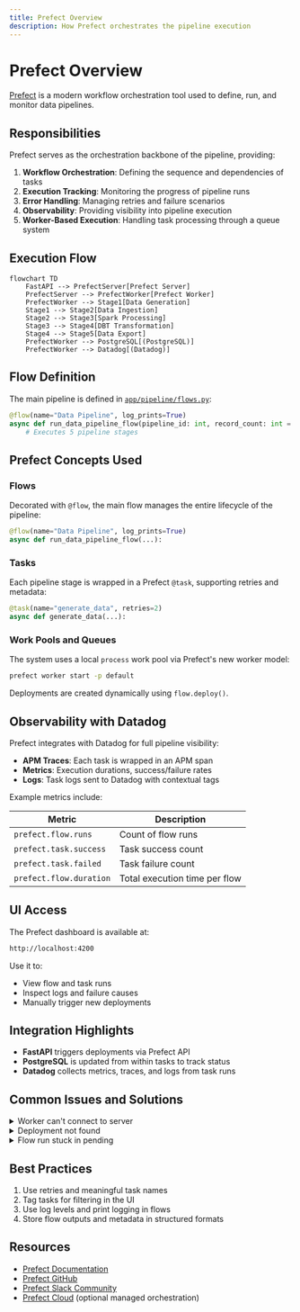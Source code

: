 ```yaml
---
title: Prefect Overview
description: How Prefect orchestrates the pipeline execution
---
```


# Prefect Overview

[Prefect](https://www.prefect.io/) is a modern workflow orchestration tool used to define, run, and monitor data pipelines.

## Responsibilities

Prefect serves as the orchestration backbone of the pipeline, providing:

1. **Workflow Orchestration**: Defining the sequence and dependencies of tasks
2. **Execution Tracking**: Monitoring the progress of pipeline runs
3. **Error Handling**: Managing retries and failure scenarios
4. **Observability**: Providing visibility into pipeline execution
5. **Worker-Based Execution**: Handling task processing through a queue system

## Execution Flow

```mermaid
flowchart TD
    FastAPI --> PrefectServer[Prefect Server]
    PrefectServer --> PrefectWorker[Prefect Worker]
    PrefectWorker --> Stage1[Data Generation]
    Stage1 --> Stage2[Data Ingestion]
    Stage2 --> Stage3[Spark Processing]
    Stage3 --> Stage4[DBT Transformation]
    Stage4 --> Stage5[Data Export]
    PrefectWorker --> PostgreSQL[(PostgreSQL)]
    PrefectWorker --> Datadog[(Datadog)]
```

## Flow Definition

The main pipeline is defined in [`app/pipeline/flows.py`](../../app/pipeline/flows.py):

```python
@flow(name="Data Pipeline", log_prints=True)
async def run_data_pipeline_flow(pipeline_id: int, record_count: int = 1000):
    # Executes 5 pipeline stages
```

## Prefect Concepts Used

### Flows

Decorated with `@flow`, the main flow manages the entire lifecycle of the pipeline:

```python
@flow(name="Data Pipeline", log_prints=True)
async def run_data_pipeline_flow(...):
```

### Tasks

Each pipeline stage is wrapped in a Prefect `@task`, supporting retries and metadata:

```python
@task(name="generate_data", retries=2)
async def generate_data(...):
```

### Work Pools and Queues

The system uses a local `process` work pool via Prefect's new worker model:

```bash
prefect worker start -p default
```

Deployments are created dynamically using `flow.deploy()`.

## Observability with Datadog

Prefect integrates with Datadog for full pipeline visibility:

- **APM Traces**: Each task is wrapped in an APM span
- **Metrics**: Execution durations, success/failure rates
- **Logs**: Task logs sent to Datadog with contextual tags

Example metrics include:

| Metric                  | Description                   |
| ----------------------- | ----------------------------- |
| `prefect.flow.runs`     | Count of flow runs            |
| `prefect.task.success`  | Task success count            |
| `prefect.task.failed`   | Task failure count            |
| `prefect.flow.duration` | Total execution time per flow |

## UI Access

The Prefect dashboard is available at:

```bash
http://localhost:4200
```

Use it to:

- View flow and task runs
- Inspect logs and failure causes
- Manually trigger new deployments

## Integration Highlights

- **FastAPI** triggers deployments via Prefect API
- **PostgreSQL** is updated from within tasks to track status
- **Datadog** collects metrics, traces, and logs from task runs

## Common Issues and Solutions

<details>
<summary>Worker can't connect to server</summary>

Check container networking, server health, and environment variables.

</details>

<details>
<summary>Deployment not found</summary>

Ensure the deployment is created and matches expected name.

</details>

<details>
<summary>Flow run stuck in pending</summary>

Confirm worker is active and connected to the correct queue.

</details>

## Best Practices

1. Use retries and meaningful task names
2. Tag tasks for filtering in the UI
3. Use log levels and print logging in flows
4. Store flow outputs and metadata in structured formats

## Resources

- [Prefect Documentation](https://docs.prefect.io/)
- [Prefect GitHub](https://github.com/PrefectHQ/prefect)
- [Prefect Slack Community](https://prefect.io/slack)
- [Prefect Cloud](https://app.prefect.cloud/) (optional managed orchestration)
